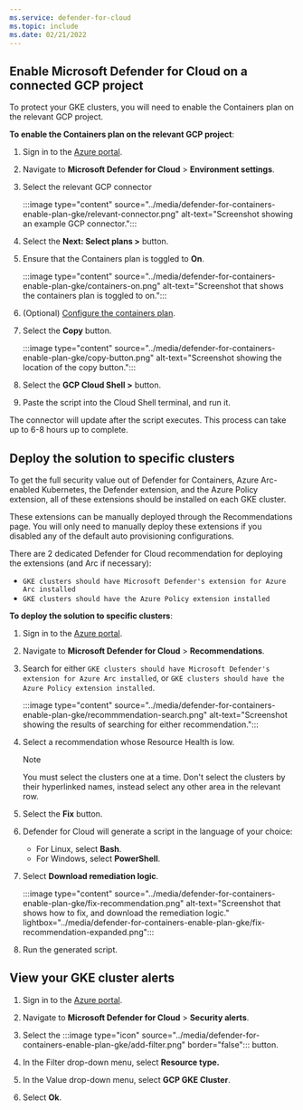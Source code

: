 ```yaml
---
ms.service: defender-for-cloud
ms.topic: include
ms.date: 02/21/2022
---
```


## Enable Microsoft Defender for Cloud on a connected GCP project

To protect your GKE clusters, you will need to enable the Containers plan on the relevant GCP project.

**To enable the Containers plan on the relevant GCP project**:

1. Sign in to the [Azure portal](https://portal.azure.com). 

1. Navigate to **Microsoft Defender for Cloud** > **Environment settings**.

1. Select the relevant GCP connector

    :::image type="content" source="../media/defender-for-containers-enable-plan-gke/relevant-connector.png" alt-text="Screenshot showing an example GCP connector.":::

1. Select the **Next: Select plans >** button.

1. Ensure that the Containers plan is toggled to **On**.

    :::image type="content" source="../media/defender-for-containers-enable-plan-gke/containers-on.png" alt-text="Screenshot that shows the containers plan is toggled to on.":::

1. (Optional) [Configure the containers plan](../quickstart-onboard-gcp.md#configure-the-containers-plan).

1. Select the **Copy** button.

    :::image type="content" source="../media/defender-for-containers-enable-plan-gke/copy-button.png" alt-text="Screenshot showing the location of the copy button.":::

1. Select the **GCP Cloud Shell >** button.

1. Paste the script into the Cloud Shell terminal, and run it.

The connector will update after the script executes. This process can take up to 6-8 hours up to complete.

## Deploy the solution to specific clusters

To get the full security value out of Defender for Containers, Azure Arc-enabled Kubernetes, the Defender extension, and the Azure Policy extension, all of these extensions should be installed on each GKE cluster.
 
These extensions can be manually deployed through the Recommendations page. You will only need to manually deploy these extensions if you disabled any of the default auto provisioning configurations.

There are 2 dedicated Defender for Cloud recommendation for deploying the extensions (and Arc if necessary):
-	`GKE clusters should have Microsoft Defender's extension for Azure Arc installed`
-	`GKE clusters should have the Azure Policy extension installed`

**To deploy the solution to specific clusters**:

1. Sign in to the [Azure portal](https://portal.azure.com). 

1. Navigate to **Microsoft Defender for Cloud** > **Recommendations**.

1. Search for either `GKE clusters should have Microsoft Defender's extension for Azure Arc installed`, or `GKE clusters should have the Azure Policy extension installed`.

    :::image type="content" source="../media/defender-for-containers-enable-plan-gke/recommmendation-search.png" alt-text="Screenshot showing the results of searching for either recommendation.":::

1. Select a recommendation whose Resource Health is low.

    > [!Note]
    > You must select the clusters one at a time. Don't select the clusters by their hyperlinked names, instead select any other area in the relevant row.

1. Select the **Fix** button.

1. Defender for Cloud will generate a script in the language of your choice: 
    - For Linux, select **Bash**.
    - For Windows, select **PowerShell**.

1. Select **Download remediation logic**.

    :::image type="content" source="../media/defender-for-containers-enable-plan-gke/fix-recommendation.png" alt-text="Screenshot that shows how to fix, and download the remediation logic." lightbox="../media/defender-for-containers-enable-plan-gke/fix-recommendation-expanded.png":::

1. Run the generated script.

## View your GKE cluster alerts

1. Sign in to the [Azure portal](https://portal.azure.com). 

1. Navigate to **Microsoft Defender for Cloud** > **Security alerts**.

1. Select the :::image type="icon" source="../media/defender-for-containers-enable-plan-gke/add-filter.png" border="false"::: button.

1. In the Filter drop-down menu, select **Resource type.**

1. In the Value drop-down menu, select **GCP GKE Cluster**.

1. Select **Ok**.
